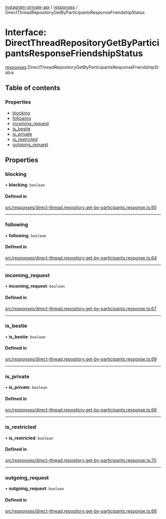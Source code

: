 [instagram-private-api](../../README.md) / [responses](../../modules/responses.md) / DirectThreadRepositoryGetByParticipantsResponseFriendshipStatus

# Interface: DirectThreadRepositoryGetByParticipantsResponseFriendshipStatus

[responses](../../modules/responses.md).DirectThreadRepositoryGetByParticipantsResponseFriendshipStatus

## Table of contents

### Properties

- [blocking](DirectThreadRepositoryGetByParticipantsResponseFriendshipStatus.md#blocking)
- [following](DirectThreadRepositoryGetByParticipantsResponseFriendshipStatus.md#following)
- [incoming\_request](DirectThreadRepositoryGetByParticipantsResponseFriendshipStatus.md#incoming_request)
- [is\_bestie](DirectThreadRepositoryGetByParticipantsResponseFriendshipStatus.md#is_bestie)
- [is\_private](DirectThreadRepositoryGetByParticipantsResponseFriendshipStatus.md#is_private)
- [is\_restricted](DirectThreadRepositoryGetByParticipantsResponseFriendshipStatus.md#is_restricted)
- [outgoing\_request](DirectThreadRepositoryGetByParticipantsResponseFriendshipStatus.md#outgoing_request)

## Properties

### blocking

• **blocking**: `boolean`

#### Defined in

[src/responses/direct-thread.repository.get-by-participants.response.ts:65](https://github.com/Nerixyz/instagram-private-api/blob/b3351b9/src/responses/direct-thread.repository.get-by-participants.response.ts#L65)

___

### following

• **following**: `boolean`

#### Defined in

[src/responses/direct-thread.repository.get-by-participants.response.ts:64](https://github.com/Nerixyz/instagram-private-api/blob/b3351b9/src/responses/direct-thread.repository.get-by-participants.response.ts#L64)

___

### incoming\_request

• **incoming\_request**: `boolean`

#### Defined in

[src/responses/direct-thread.repository.get-by-participants.response.ts:67](https://github.com/Nerixyz/instagram-private-api/blob/b3351b9/src/responses/direct-thread.repository.get-by-participants.response.ts#L67)

___

### is\_bestie

• **is\_bestie**: `boolean`

#### Defined in

[src/responses/direct-thread.repository.get-by-participants.response.ts:69](https://github.com/Nerixyz/instagram-private-api/blob/b3351b9/src/responses/direct-thread.repository.get-by-participants.response.ts#L69)

___

### is\_private

• **is\_private**: `boolean`

#### Defined in

[src/responses/direct-thread.repository.get-by-participants.response.ts:66](https://github.com/Nerixyz/instagram-private-api/blob/b3351b9/src/responses/direct-thread.repository.get-by-participants.response.ts#L66)

___

### is\_restricted

• **is\_restricted**: `boolean`

#### Defined in

[src/responses/direct-thread.repository.get-by-participants.response.ts:70](https://github.com/Nerixyz/instagram-private-api/blob/b3351b9/src/responses/direct-thread.repository.get-by-participants.response.ts#L70)

___

### outgoing\_request

• **outgoing\_request**: `boolean`

#### Defined in

[src/responses/direct-thread.repository.get-by-participants.response.ts:68](https://github.com/Nerixyz/instagram-private-api/blob/b3351b9/src/responses/direct-thread.repository.get-by-participants.response.ts#L68)
